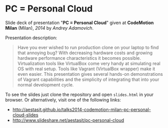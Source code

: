 
# PC = Personal Cloud

Slide deck of presentation "**PC = Personal Cloud**" given at **CodeMotion Milan** (Milan), *2014* by *Andrey Adamovich*.

Presentation description:

> Have you ever wished to run production clone on your laptop to find that annoying bug?  With decreasing hardware costs and growing hardware performance characteristics  it becomes possible. Virtualization tools like VirtualBox come very handy at  simulating real OS with real setup. Tools like Vagrant (VirtualBox wrapper) make  it even easier. This presentation gives several hands-on demonstrations of Vagrant  capabilities and the simplicity of integrating that into your normal development cycle.


To see the slides just clone the repository and open `slides.html` in your browser. Or alternatively, visit one of the following links:

- <http://aestasit.github.io/talks2014-codemotion-milan-pc-personal-cloud-slides>
- <http://www.slideshare.net/aestasit/pc-personal-cloud>


